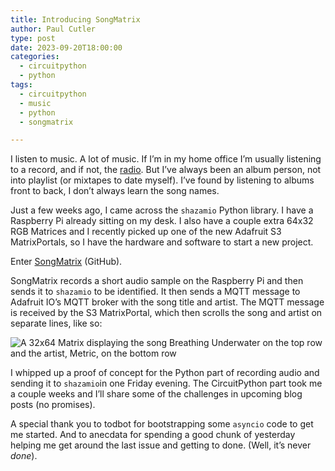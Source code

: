 ```yaml
---
title: Introducing SongMatrix
author: Paul Cutler 
type: post 
date: 2023-09-20T18:00:00
categories:
  - circuitpython
  - python
tags:
  - circuitpython
  - music
  - python
  - songmatrix

---
```


I listen to music.  A lot of music.  If I’m in my home office I’m usually listening to a record, and if not, the [radio](https://thecurrent.org).  But I’ve always been an album person, not into playlist (or mixtapes to date myself).  I’ve found by listening to albums front to back, I don’t always learn the song names.

Just a few weeks ago, I came across the `shazamio` Python library. I have a Raspberry Pi already sitting on my desk. I also have a couple extra 64x32 RGB Matrices and I recently picked up one of the new Adafruit S3 MatrixPortals, so I have the hardware and software to start a new project.

Enter [SongMatrix](https://github.com/prcutler/songmatrix) (GitHub).

SongMatrix records a short audio sample on the Raspberry Pi and then sends it to `shazamio` to be identified.  It then sends a MQTT message to Adafruit IO’s MQTT broker with the song title and artist.  The MQTT message is received by the S3 MatrixPortal, which then scrolls the song and artist on separate lines, like so:

![A 32x64 Matrix displaying the song Breathing Underwater on the top row and the artist, Metric, on the bottom row](480p.gif)

I whipped up a proof of concept for the Python part of recording audio and sending it to `shazamio`in one Friday evening.  The CircuitPython part took me a couple weeks and I’ll share some of the challenges in upcoming blog posts (no promises).

A special thank you to todbot for bootstrapping some `asyncio` code to get me started.  And to anecdata for spending a good chunk of yesterday helping me get around the last issue and getting to done.  (Well, it’s never *done*).







